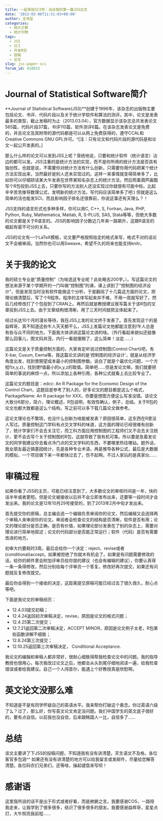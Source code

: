 ```yaml
---
title: 一起来投SCI吧：谈谈我的第一篇JSS论文
date: '2013-03-06T11:51:03+00:00'
author: 主伟呈
categories:
  - 统计之都
  - 统计刊物
tags:
  - JSS
  - SCI
  - 开发R包
  - 投稿
  - 论文
slug: jss-paper-sci
forum_id: 418915
---
```


# Journal of Statistical Software简介

**Journal of Statistical Software(JSS)**创建于1996年，该杂志的出版物主要包括论文、书评、代码片段以及关于统计学软件和算法的测评。其中，论文是发表最多的类型，截止发稿时为止（2013.03.04），官方数据显示该杂志总共发表论文565篇，代码片段37篇，书评110篇，软件测评6篇。在该杂志发表论文是免费的，并且论文及其附带的源代码都是可以从网上免费获得的，遵守CCAL和 Creative Commons GNU GPL许可。^[注：只有论文和代码片段的源代码是和论文一起公开发表的。]

那么什么样的论文可以发到JSS上呢？笼统地说，只要和统计软件（统计语言）沾边的都可以发。JSS注重的是统计方法的实现，而不是你所用的统计方法是否具有独创性，也就是说，不需要你对统计方法有什么创新，只需要你用代码把某个统计方法实现出来，当然最好是别人还未实现过的。这样一来事情就变得简单多了，比如你可以仔细研读某大牛发表在世界某知名杂志上的统计方法，然后照着葫芦画瓢写个R包投到JSS上去，只要你写的方法别人还没实现过你就很有可能中标。比起辛辛苦苦推导数理公式，发明新的统计方法，写代码应该简单多了吧:) 但就是这么简单的活也能发SCI，而且影响因子排名还很靠前，你说这事还有天理么？！

JSS支持的语言形式也多种多样，你可以用C, C++, S, Fortran, Java, PHP, Python, Ruby, Mathematica, Matlab, R, S-PLUS, SAS, Stata等等，但绝大多数的论文都是关于R语言的。JSS的影响因子分数近几年来一路飙升，这跟R语言的崛起有密不可分的关系。

JSS的论文有一个LaTeX模板，论文要严格按照给定的格式来写，格式不对的话论文不会被审阅。当然你也可以用Sweave，希望不久的将来也能支持knitr。

# 关于我的论文

我的硕士专业是“质量控制”（为啥选这专业呢？此处略去200字。）。写这篇论文的想法来源于某个学期开的一门叫做“控制图”的课，课上讲到了“控制图的经济设计”，但是发现当时没有软件能做这个分析，于是翻阅了十几篇这方面的论文，把理论搞清楚后，写了个R程序。程序的主体写起来并不难，不用一周就写好了。然后几经修改打了个包投到了CRAN上。再然后就是教授建议我写篇关于该R包的文章投到JSS上去。由于文章结构很清晰，用了三天时间就把主体起来了。

经过长达10个月的漫长等待，我在JSS上发的论文终于发表了。首先发现这个的是益辉哥，真不知道这些牛人天天都干么，JSS上发篇论文他都能注意到!牛人总是有些与众不同的地方。下面我大体讲讲这篇论文讲的啥。（外行看起来貌似还挺像那么回事儿，图文码并茂，内行一看就傻眼了，这么简单！淡定……）

这篇论文是关于质量控制方面的，大家肯定听说过控制图(Control Chart)吧，有X-bar, Cusum, Ewma等。我这篇论文讲的是‘控制图的经济设计’，就是从经济学角度出发，找到使期望成本最小的控制图参数。说白了就是个最优化问题，一个方程f(x,y,z)，找到使f值最小的x,y,z的取值。简单吧……但是发论文嘛，我们就要把简单的事说的麻烦一点，所以添加上各种引用，各种公式就看上去比较专业了。

这篇论文的题目是：edcc: An R Package for the Economic Design of the Control Chart，这题目是参考了别人的，好多论文的题目都是这么个格式，PackageName: An R package for XXX，你要是想图方便这么写准没错。该论文大致分6部分，简介，理论概述，R包说明，有效性确认，例子，总结。关于R包的论文也都大致都是这么个结构，写之前可以多下载几篇论文做参考。

这论文理论也不繁琐，也没什么创新为啥能被发表？原因很简单，这东西在R里没人写过。质量控制这门学科有点交叉学科的味道，这方面的理论已经很难有创新了，统计学家们不会去关注它，而工科方面应用控制图的工程师们又不会去关注统计，更不会去写个关于控制图的R包，这就导致了我有机可乘。所以要是急着发论文的同学我建议你去看点冷门点的交叉学科的东西，不要哪里热往哪钻。题外话，我女朋友最近搞基因统计，先是各种专业术语，再是推导各种公式，最后是大数据的模拟，一个项目做下来一年都快过去了，伤不起啊。不过人家玩的是真家伙……

# 审稿过程

如果你看了JSS的主页，可能已经注意到了，大多数论文的审核时间是一年，快的话半年或者更短。但是论文被接收以后并不会立即发布出来，还要等一段时间才会发出来。我的论文是12年10月29号接受的，到了2013年2月中旬才发出来。

首先提交你的原稿，总主编会选一个编辑负责审阅你的论文，然后编辑又会选择两个审稿人来审阅你的论文。审阅者会检查论文的结构是否清晰，软件是否有用；论文的理论部分是否正确，是否有价值，如果理论部分发表在了别的杂志上，需要对理论进行简单地叙述；论文的代码部分是否能正常运行；软件（代码）是否有需要改进的地方。

初审大约要耗时3周，最后会给你一个决定：reject、revise或者(conditional)accept。如果被拒绝了你就木有机会了。如果是有问题需要修改的话，给你的邮件里会附加评审员给你提的建议（也会有编辑的建议），你要认真得一条一条得修改，然后分别给每个评审员一个答复。修改好再次提交，如果还有问题就反复修改提交。

最后你会得到一个接收的决定，这距离提交原稿可能已经过去了很久很久，耐心点等吧。

下面是我论文的审稿经历：

  * 12.4.03提交初稿；
  * 12.4.24返回初次审稿决定，revise，原因是论文的格式问题；
  * 12.4.25第二次提交；
  * 12.7.21返回第二次审稿决定，ACCEPT MINOR，原因是论文例子太老，R包某些函数讲解不细致；
  * 12.8.24第三次提交；
  * 12.10.25返回第三次审稿决定， Conditional Acceptance.

我论文的编辑和审稿人都非常好，很耐心细致得帮我检查论文中的问题。我的指导教授也很用心，每次我改过论文之后，他都会从头到尾仔细地阅读一遍，给我检查错误或者给我建议。自己一个人闯首尔，能遇上个好教授真是欣慰啊。

# 英文论文没那么难

不知道是不是有同学怀疑自己的英语水平。我来帮你打破这个悬念。你过英语六级了么？过了，那么好，你写英文论文肯定没问题。我们中国学生的英文底子很好的，要有点自信。以前我也没自信，后来跟韩国人一比，自信多了……

# 总结

该文主要讲了下JSS的投稿问题，不知道我有没有讲清楚。天生语文不及格，各位客官多包涵^^ 如果还有没有讲清楚的地方可以给我留言或发邮件，尽量给您解答清楚。各位码农们兄弟们，还等啥，操起键盘来写呗！

# 感谢语

这里我所说的话不是出于形式或者好看，而是肺腑之言。我要感谢COS，一路陪我走来，让我学到了很多很多，结识了很多很多的朋友。我要感谢益辉哥，星星点灯，大牛照亮我前程……
